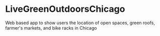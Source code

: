 # LiveGreenOutdoorsChicago
Web based app to show users the location of open spaces, green roofs, farmer's markets, and bike racks in Chicago
